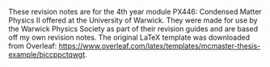 These revision notes are for the 4th year module PX446: Condensed Matter Physics II offered at the University of Warwick. They were made for use by the Warwick Physics Society as part of their revision guides and are based off my own revision notes. The original LaTeX template was downloaded from Overleaf: https://www.overleaf.com/latex/templates/mcmaster-thesis-example/bjccppctqwgt.

